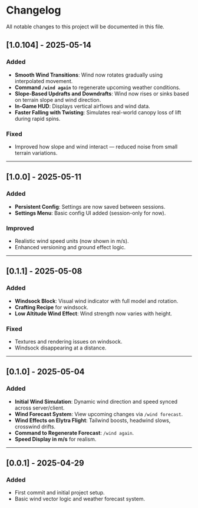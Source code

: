 # Changelog

All notable changes to this project will be documented in this file.


## [1.0.104] - 2025-05-14
### Added
- **Smooth Wind Transitions**: Wind now rotates gradually using interpolated movement.
- **Command `/wind again`** to regenerate upcoming weather conditions.
- **Slope-Based Updrafts and Downdrafts**: Wind now rises or sinks based on terrain slope and wind direction.
- **In-Game HUD**: Displays vertical airflows and wind data.
- **Faster Falling with Twisting**: Simulates real-world canopy loss of lift during rapid spins.

### Fixed
- Improved how slope and wind interact — reduced noise from small terrain variations.

---

## [1.0.0] - 2025-05-11
### Added
- **Persistent Config**: Settings are now saved between sessions.
- **Settings Menu**: Basic config UI added (session-only for now).

### Improved
- Realistic wind speed units (now shown in m/s).
- Enhanced versioning and ground effect logic.

---

## [0.1.1] - 2025-05-08
### Added
- **Windsock Block**: Visual wind indicator with full model and rotation.
- **Crafting Recipe** for windsock.
- **Low Altitude Wind Effect**: Wind strength now varies with height.

### Fixed
- Textures and rendering issues on windsock.
- Windsock disappearing at a distance.

---

## [0.1.0] - 2025-05-04
### Added
- **Initial Wind Simulation**: Dynamic wind direction and speed synced across server/client.
- **Wind Forecast System**: View upcoming changes via `/wind forecast`.
- **Wind Effects on Elytra Flight**: Tailwind boosts, headwind slows, crosswind drifts.
- **Command to Regenerate Forecast**: `/wind again`.
- **Speed Display in m/s** for realism.

---

## [0.0.1] - 2025-04-29
### Added
- First commit and initial project setup.
- Basic wind vector logic and weather forecast system.
